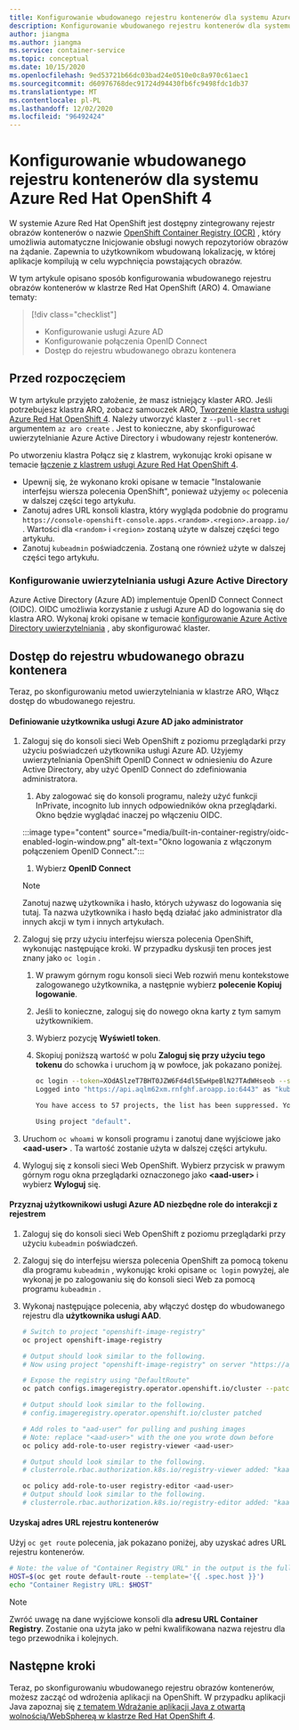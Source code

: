```yaml
---
title: Konfigurowanie wbudowanego rejestru kontenerów dla systemu Azure Red Hat OpenShift 4
description: Konfigurowanie wbudowanego rejestru kontenerów dla systemu Azure Red Hat OpenShift 4
author: jiangma
ms.author: jiangma
ms.service: container-service
ms.topic: conceptual
ms.date: 10/15/2020
ms.openlocfilehash: 9ed53721b66dc03bad24e0510e0c8a970c61aec1
ms.sourcegitcommit: d60976768dec91724d94430fb6fc9498fdc1db37
ms.translationtype: MT
ms.contentlocale: pl-PL
ms.lasthandoff: 12/02/2020
ms.locfileid: "96492424"
---
```

# <a name="configure-built-in-container-registry-for-azure-red-hat-openshift-4"></a>Konfigurowanie wbudowanego rejestru kontenerów dla systemu Azure Red Hat OpenShift 4

W systemie Azure Red Hat OpenShift jest dostępny zintegrowany rejestr obrazów kontenerów o nazwie [OpenShift Container Registry (OCR)](https://docs.openshift.com/aro/4/registry/architecture-component-imageregistry.html) , który umożliwia automatyczne Inicjowanie obsługi nowych repozytoriów obrazów na żądanie. Zapewnia to użytkownikom wbudowaną lokalizację, w której aplikacje kompilują w celu wypchnięcia powstających obrazów.

W tym artykule opisano sposób konfigurowania wbudowanego rejestru obrazów kontenerów w klastrze Red Hat OpenShift (ARO) 4. Omawiane tematy:

> [!div class="checklist"]
> * Konfigurowanie usługi Azure AD
> * Konfigurowanie połączenia OpenID Connect
> * Dostęp do rejestru wbudowanego obrazu kontenera

## <a name="before-you-begin"></a>Przed rozpoczęciem

W tym artykule przyjęto założenie, że masz istniejący klaster ARO. Jeśli potrzebujesz klastra ARO, zobacz samouczek ARO, [Tworzenie klastra usługi Azure Red Hat OpenShift 4](./tutorial-create-cluster.md). Należy utworzyć klaster z `--pull-secret` argumentem `az aro create` .  Jest to konieczne, aby skonfigurować uwierzytelnianie Azure Active Directory i wbudowany rejestr kontenerów.

Po utworzeniu klastra Połącz się z klastrem, wykonując kroki opisane w temacie [łączenie z klastrem usługi Azure Red Hat OpenShift 4](./tutorial-connect-cluster.md).
   * Upewnij się, że wykonano kroki opisane w temacie "Instalowanie interfejsu wiersza polecenia OpenShift", ponieważ użyjemy `oc` polecenia w dalszej części tego artykułu.
   * Zanotuj adres URL konsoli klastra, który wygląda podobnie do programu `https://console-openshift-console.apps.<random>.<region>.aroapp.io/` . Wartości dla `<random>` i `<region>` zostaną użyte w dalszej części tego artykułu.
   * Zanotuj `kubeadmin` poświadczenia. Zostaną one również użyte w dalszej części tego artykułu.

### <a name="configure-azure-active-directory-authentication"></a>Konfigurowanie uwierzytelniania usługi Azure Active Directory 

Azure Active Directory (Azure AD) implementuje OpenID Connect Connect (OIDC). OIDC umożliwia korzystanie z usługi Azure AD do logowania się do klastra ARO. Wykonaj kroki opisane w temacie [konfigurowanie Azure Active Directory uwierzytelniania](configure-azure-ad-cli.md) , aby skonfigurować klaster.

## <a name="access-the-built-in-container-image-registry"></a>Dostęp do rejestru wbudowanego obrazu kontenera

Teraz, po skonfigurowaniu metod uwierzytelniania w klastrze ARO, Włącz dostęp do wbudowanego rejestru.

#### <a name="define-the-azure-ad-user-to-be-an-administrator"></a>Definiowanie użytkownika usługi Azure AD jako administrator

1. Zaloguj się do konsoli sieci Web OpenShift z poziomu przeglądarki przy użyciu poświadczeń użytkownika usługi Azure AD. Użyjemy uwierzytelniania OpenShift OpenID Connect w odniesieniu do Azure Active Directory, aby użyć OpenID Connect do zdefiniowania administratora.

   1. Aby zalogować się do konsoli programu, należy użyć funkcji InPrivate, incognito lub innych odpowiedników okna przeglądarki. Okno będzie wyglądać inaczej po włączeniu OIDC.
   
   :::image type="content" source="media/built-in-container-registry/oidc-enabled-login-window.png" alt-text="Okno logowania z włączonym połączeniem OpenID Connect.":::
   1. Wybierz **OpenID Connect**

   > [!NOTE]
   > Zanotuj nazwę użytkownika i hasło, których używasz do logowania się tutaj. Ta nazwa użytkownika i hasło będą działać jako administrator dla innych akcji w tym i innych artykułach.
2. Zaloguj się przy użyciu interfejsu wiersza polecenia OpenShift, wykonując następujące kroki.  W przypadku dyskusji ten proces jest znany jako `oc login` .
   1. W prawym górnym rogu konsoli sieci Web rozwiń menu kontekstowe zalogowanego użytkownika, a następnie wybierz **polecenie Kopiuj logowanie**.
   2. Jeśli to konieczne, zaloguj się do nowego okna karty z tym samym użytkownikiem.
   3. Wybierz pozycję **Wyświetl token**.
   4. Skopiuj poniższą wartość w polu **Zaloguj się przy użyciu tego tokenu** do schowka i uruchom ją w powłoce, jak pokazano poniżej.

       ```bash
       oc login --token=XOdASlzeT7BHT0JZW6Fd4dl5EwHpeBlN27TAdWHseob --server=https://api.aqlm62xm.rnfghf.aroapp.io:6443
       Logged into "https://api.aqlm62xm.rnfghf.aroapp.io:6443" as "kube:admin" using the token provided.

       You have access to 57 projects, the list has been suppressed. You can list all projects with 'oc projects'

       Using project "default".
       ```

3. Uruchom `oc whoami` w konsoli programu i zanotuj dane wyjściowe jako **\<aad-user>** .  Ta wartość zostanie użyta w dalszej części artykułu.
4. Wyloguj się z konsoli sieci Web OpenShift. Wybierz przycisk w prawym górnym rogu okna przeglądarki oznaczonego jako **\<aad-user>** i wybierz **Wyloguj** się.


#### <a name="grant-the-azure-ad-user-the-necessary-roles-for-registry-interaction"></a>Przyznaj użytkownikowi usługi Azure AD niezbędne role do interakcji z rejestrem

1. Zaloguj się do konsoli sieci Web OpenShift z poziomu przeglądarki przy użyciu `kubeadmin` poświadczeń.
1. Zaloguj się do interfejsu wiersza polecenia OpenShift za pomocą tokenu dla programu `kubeadmin` , wykonując kroki opisane `oc login` powyżej, ale wykonaj je po zalogowaniu się do konsoli sieci Web za pomocą programu `kubeadmin` .
1. Wykonaj następujące polecenia, aby włączyć dostęp do wbudowanego rejestru dla **użytkownika usługi AAD**.

   ```bash
   # Switch to project "openshift-image-registry"
   oc project openshift-image-registry
   
   # Output should look similar to the following.
   # Now using project "openshift-image-registry" on server "https://api.x8xl3f4y.eastus.aroapp.io:6443".
   ```

   ```bash
   # Expose the registry using "DefaultRoute"
   oc patch configs.imageregistry.operator.openshift.io/cluster --patch '{"spec":{"defaultRoute":true}}' --type=merge

   # Output should look similar to the following.
   # config.imageregistry.operator.openshift.io/cluster patched
   ```

   ```bash
   # Add roles to "aad-user" for pulling and pushing images
   # Note: replace "<aad-user>" with the one you wrote down before
   oc policy add-role-to-user registry-viewer <aad-user>

   # Output should look similar to the following.
   # clusterrole.rbac.authorization.k8s.io/registry-viewer added: "kaaIjx75vFWovvKF7c02M0ya5qzwcSJ074RZBfXUc34"
   ```

   ```bash
   oc policy add-role-to-user registry-editor <aad-user>
   # Output should look similar to the following.
   # clusterrole.rbac.authorization.k8s.io/registry-editor added: "kaaIjx75vFWovvKF7c02M0ya5qzwcSJ074RZBfXUc34"
   ```

#### <a name="obtain-the-container-registry-url"></a>Uzyskaj adres URL rejestru kontenerów

Użyj `oc get route` polecenia, jak pokazano poniżej, aby uzyskać adres URL rejestru kontenerów.

```bash
# Note: the value of "Container Registry URL" in the output is the fully qualified registry name.
HOST=$(oc get route default-route --template='{{ .spec.host }}')
echo "Container Registry URL: $HOST"
```

   > [!NOTE]
   > Zwróć uwagę na dane wyjściowe konsoli dla **adresu URL Container Registry**. Zostanie ona użyta jako w pełni kwalifikowana nazwa rejestru dla tego przewodnika i kolejnych.

## <a name="next-steps"></a>Następne kroki

Teraz, po skonfigurowaniu wbudowanego rejestru obrazów kontenerów, możesz zacząć od wdrożenia aplikacji na OpenShift. W przypadku aplikacji Java zapoznaj się [z tematem Wdrażanie aplikacji Java z otwartą wolnością/WebSphereą w klastrze Red Hat OpenShift 4](howto-deploy-java-liberty-app.md).